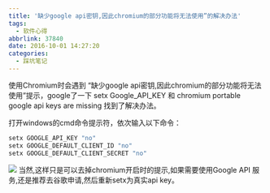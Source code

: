 ```yaml
---
title: '缺少google api密钥,因此chromium的部分功能将无法使用”的解决办法'
tags:
  - 软件心得
abbrlink: 37840
date: 2016-10-01 14:27:20
categories:
  - 踩坑笔记
---
```

 使用Chromium时会遇到 “缺少google api密钥,因此chromium的部分功能将无法使用”提示，google了一下 setx Google_API_KEY 和 chromium portable google api keys are missing 找到了解决办法。
 <!-- more -->
 打开windows的cmd命令提示符，依次输入以下命令： 
```cmd
setx GOOGLE_API_KEY "no" 
setx GOOGLE_DEFAULT_CLIENT_ID "no" 
setx GOOGLE_DEFAULT_CLIENT_SECRET "no"
```

![](http://qiniucdn.wayneshao.com/20180218230720/20180218110847654.png)
当然,这样只是可以去掉chromium开启时的提示,如果需要使用Google API 服务,还是推荐去谷歌申请,然后重新setx为真实api key。